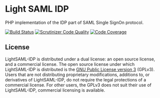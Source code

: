 # Light SAML IDP

PHP implementation of the IDP part of SAML Single SignOn protocol.

[![Build Status](https://travis-ci.org/lightSAML/lightSAML-IDP.svg?branch=master)](https://travis-ci.org/lightSAML/lightSAML-IDP)
[![Scrutinizer Code Quality](https://scrutinizer-ci.com/g/lightSAML/lightSAML-IDP/badges/quality-score.png?b=master)](https://scrutinizer-ci.com/g/lightSAML/lightSAML-IDP/?branch=master)
[![Code Coverage](https://scrutinizer-ci.com/g/lightSAML/lightSAML-IDP/badges/coverage.png?b=master)](https://scrutinizer-ci.com/g/lightSAML/lightSAML-IDP/?branch=master)

## License

LightSAML-IDP is distributed under a dual license: an open source license, and a commercial license. The open
source license under which LightSAML-IDP is distributed is the [GNU Public License version 3](LICENSE) (GPLv3).
Users that are not distributing proprietary modifications, additions to, or derivatives of LightSAML-IDP,
do not require the legal protections of a commercial license. For other users, the GPLv3 does not suit their use
of LightSAML-IDP, commercial licensing is available.

